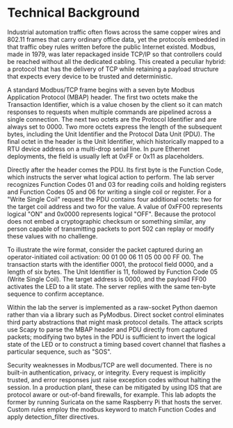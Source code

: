 # Technical Background

  Industrial automation traffic often flows across the same copper wires and 802.11 frames that carry ordinary office data, yet the protocols embedded in that traffic obey rules written before the public Internet existed. Modbus, made in 1979, was later repackaged inside TCP/IP so that controllers could be reached without all the dedicated cabling. This created a peculiar hybrid: a protocol that has the delivery of TCP while retaining a payload structure that expects every device to be trusted and deterministic. 

  A standard Modbus/TCP frame begins with a seven byte Modbus Application Protocol (MBAP) header. The first two octets make the Transaction Identifier, which is a value chosen by the client so it can match responses to requests when multiple commands are pipelined across a single connection. The next two octets are the Protocol Identifier and are always set to 0000. Two more octets express the length of the subsequent bytes, including the Unit Identifier and the Protocol Data Unit (PDU). The final octet in the header is the Unit Identifier, which historically mapped to a RTU device address on a multi-drop serial line. In pure Ethernet deployments, the field is usually left at 0xFF or 0x11 as placeholders. 

  Directly after the header comes the PDU. Its first byte is the Function Code, which instructs the server what logical action to perform. The lab server recognizes Function Codes 01 and 03 for reading coils and holding registers and Function Codes 05 and 06 for writing a single coil or register. For a "Write Single Coil" request the PDU contains four additional octets: two for the target coil address and two for the value. A value of 0xFF00 represents logical "ON" and 0x0000 represents logical "OFF". Because the protocol does not embed a cryptographic checksum or something similar, any person capable of transmitting packets to port 502 can replay or modify these values with no challenge. 

  To illustrate the wire format, consider the packet captured during an operator-initiated coil activation: 00 01 00 06 11 05 00 00 FF 00. The transaction starts with the identifier 0001, the protocol field 0000, and a length of six bytes. The Unit Identifier is 11, followed by Function Code 05 (Write Single Coil). The target address is 0000, and the payload FF00 activates the LED to a lit state. The server replies with the same ten-byte sequence to confirm acceptance.
  
  Within the lab the server is implemented as a raw-socket Python daemon rather than via a library such as PyModbus. Direct socket control eliminates third party abstractions that might mask protocol details. The attack scripts use Scapy to parse the MBAP header and PDU directly from captured packets; modifying two bytes in the PDU is sufficient to invert the logical state of the LED or to construct a timing based covert channel that flashes a particular sequence, such as "SOS". 

  Security weaknesses in Modbus/TCP are well documented. There is no built-in authentication, privacy, or integrity. Every request is implicitly trusted, and error responses just raise exception codes without halting the session. In a production plant, these can be mitigated by using IDS that are protocol aware or out-of-band firewalls, for example. This lab adopts the former by running Suricata on the same Raspberry Pi that hosts the server. Custom rules employ the modbus keyword to match Function Codes and apply detection_filter directives.
